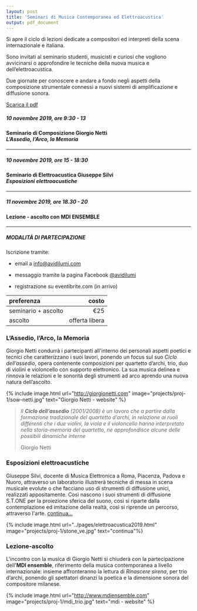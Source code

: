 ```yaml
---
layout: post
title: 'Seminari di Musica Contemporanea ed Elettroacustica'
output: pdf_document
---
```


Si apre il ciclo di lezioni dedicate a compositori ed interpreti della scena internazionale e italiana.

Sono invitati al seminario studenti, musicisti e curiosi che vogliono avvicinarsi o approfondire le tecniche della nuova musica e dell’elettroacustica.

Due giornate per conoscere e andare a fondo negli aspetti della composizione strumentale connessi a nuovi sistemi di amplificazione e diffusione sonora.

<a href="{{ site.url }}/pdf/seminario-nov2019.pdf" target="_blank">Scarica il pdf</a>

[//]: <> (-------------)
##### 10 novembre 2019, ore 9:30 - 13
#### Seminario di Composizione Giorgio Netti <br>*L’Assedio, l’Arco, la Memoria*
-------------
##### 10 novembre 2019, ore 15 - 18:30
#### Seminario di Elettroacustica Giuseppe Silvi <br>*Esposizioni elettroacustiche*
-------------
##### 11 novembre 2019, ore 18.30 - 20
#### Lezione - ascolto con MDI ENSEMBLE
-------------

##### MODALITÀ DI PARTECIPAZIONE

Iscrizione tramite:

* email a info@avidilumi.com

* messaggio tramite la pagina Facebook [@avidilumi](https://www.facebook.com/avidilumi)

* registrazione su eventibrite.com (in arrivo)


| preferenza           | costo |
| :------------------- | -----:|
| seminario + ascolto  |   €25 |
| ascolto              |    offerta libera |



### L’Assedio, l’Arco, la Memoria
Giorgio Netti condurrà i partecipanti all'interno dei personali aspetti poetici e tecnici che caratterizzano i suoi lavori, ponendo un focus sul suo *Ciclo dell’assedio*, opera contenente composizioni per quartetto d’archi, trio, duo di violini e violoncello con supporto elettronico. La sua musica delinea e rinnova le relazioni e le sonorità degli strumenti ad arco aprendo una nuova natura dell’ascolto.

{% include image.html url="http://giorgionetti.com" image="projects/proj-1/sow-netti.jpg" text="Giorgio Netti - website" %}

> *Il **Ciclo dell’assedio** (2001/2008) è un lavoro che a partire dalla formazione tradizionale del quartetto d’archi, in relazione ai ruoli differenti che i due violini, la viola e il violoncello hanno interpretato nella storia-memoria del quartetto, ne approfondisce alcune delle possibili dinamiche interne*
>
> Giorgio Netti

### Esposizioni elettroacustiche
Giuseppe Silvi, docente di Musica Elettronica a Roma, Piacenza, Padova e Nuoro, attraverso un laboratorio illustrerà tecniche di messa in scena musicale evolute o che facciano uso di strumenti di diffusione unici, realizzati appositamente. Così nascono i suoi strumenti di diffusione S.T.ONE per la proiezione sferica del suono, così si riparte dalla contemplazione ed imitazione della realtà, così si riprende un percorso, attraverso l'arte. [continua...](../pages/elettroacustica2019.html)


{% include image.html url="../pages/elettroacustica2019.html" image="projects/proj-1/stone_ve.jpg" text="continua"%}

### Lezione-ascolto
L'incontro con la musica di Giorgio Netti si chiuderà con la partecipazione dell'**MDI ensemble**, riferimento della musica contemporanea a livello internazionale: insieme affronteranno la lettura di *Rinascere sirena*, per trio d’archi, ponendo gli spettatori dinanzi la poetica e la dimensione sonora del compositore milanese.

{% include image.html url="http://www.mdiensemble.com" image="projects/proj-1/mdi_trio.jpg" text="mdi - website" %}
